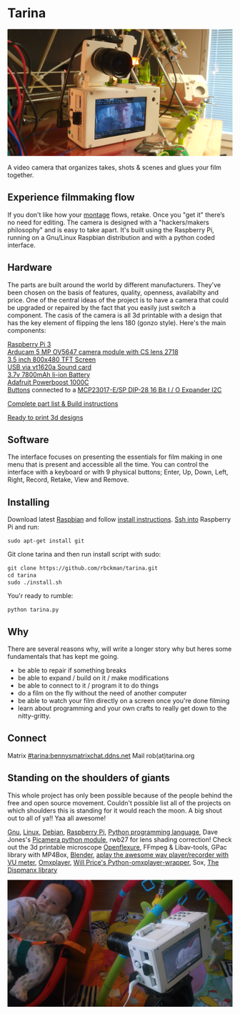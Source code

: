 Tarina
======

![Tarina Leone, one done & one in post processing stage](docs/tarina-leone.jpg)

A video camera that organizes takes, shots & scenes and glues your film together. 

Experience filmmaking flow
------------------------------
If you don't like how your [montage](https://en.wikipedia.org/wiki/Montage_(filmmaking)) flows, retake. Once you "get it" there’s no need for editing. The camera is designed with a "hackers/makers philosophy" and is easy to take apart. It's built using the Raspberry Pi, running on a Gnu/Linux Raspbian distribution and with a python coded interface.

Hardware
--------
The parts are built around the world by different manufacturers. They've been chosen on the basis of features, quality, openness, availabilty and price. One of the central ideas of the project is to have a camera that could be upgraded or repaired by the fact that you easily just switch a component. The casis of the camera is all 3d printable with a design that has the key element of flipping the lens 180 (gonzo style). Here's the main components: 

[Raspberry Pi 3](https://www.raspberrypi.org/products/raspberry-pi-3-model-b/)<br>
[Arducam 5 MP OV5647 camera module with CS lens 2718](https://www.ebay.com/itm/OV5647-Camera-Board-w-CS-mount-Lens-for-Raspberry-Pi-3-B-B-2-Model-B-/281212355128?txnId=1913825600018)<br>
[3.5 inch 800x480 TFT Screen](https://www.aliexpress.com/store/product/U-Geek-Raspberry-Pi-3-5-inch-800-480-TFT-Screen-HD-HighSpeed-LCD-Module-3/1954241_32672157641.html)<br>
[USB via vt1620a Sound card](https://www.aliexpress.com/item/Professional-External-USB-Sound-Card-Adapter-Virtual-7-1-Channel-3D-Audio-with-3-5mm-Headset/32588038556.html?spm=2114.01010208.8.8.E8ZKLB)<br>
[3.7v 7800mAh li-ion Battery](https://www.aliexpress.com/item/3-7v-9000mAh-capacity-18650-Rechargeable-lithium-battery-pack-18650-jump-starter/32619902319.html?spm=2114.13010608.0.0.XcKleV)<br>
[Adafruit Powerboost 1000C](https://www.ebay.com/itm/Adafruit-PowerBoost-1000-Charger-Rechargeable-5V-Lipo-USB-Boost-1A-1000C-A/282083284436?epid=2256108887&hash=item41ad7955d4%3Ag%3ALesAAOSwkQZbYXrn&_sacat=0&_nkw=powerboost+1000c&_from=R40&rt=nc&_trksid=m570.l1313)<br>
[Buttons](http://www.ebay.com/itm/151723036469?_trksid=p2057872.m2749.l2649&ssPageName=STRK%3AMEBIDX%3AIT) connected to a [MCP23017-E/SP DIP-28 16 Bit I / O Expander I2C](http://www.ebay.com/sch/sis.html?_nkw=5Pcs+MCP23017+E+SP+DIP+28+16+Bit+I+O+Expander+I2C+TOP+GM&_trksid=p2047675.m4100)

[Complete part list & Build instructions](docs/tarina-manual.md)

[Ready to print 3d designs](https://github.com/rbckman/tarina/tree/master/3d)

Software
--------
The interface focuses on presenting the essentials for film making in one menu that is present and accessible all the time. You can control the interface with a keyboard or with 9 physical buttons; Enter, Up, Down, Left, Right, Record, Retake, View and Remove.

Installing
----------
Download latest [Raspbian](https://www.raspberrypi.org/downloads/raspbian/) and follow [install instructions](https://www.raspberrypi.org/documentation/installation/installing-images/README.md).
[Ssh into](https://www.raspberrypi.org/documentation/remote-access/ssh/) Raspberry Pi and run:
```
sudo apt-get install git
```
Git clone tarina and then run install script with sudo:
```
git clone https://github.com/rbckman/tarina.git
cd tarina
sudo ./install.sh
```
You'r ready to rumble:
```
python tarina.py
```

Why
---
There are several reasons why, will write a longer story why but heres some fundamentals that has kept me going.

- be able to repair if something breaks
- be able to expand / build on it / make modifications
- be able to connect to it / program it to do things
- do a film on the fly without the need of another computer
- be able to watch your film directly on a screen once you're done filming
- learn about programming and your own crafts to really get down to the nitty-gritty. 

Connect
-------
Matrix [#tarina:bennysmatrixchat.ddns.net](https://riot.im/app/#/room/!KHPruVufWZoLpQAUMZ:bennysmatrixchat.ddns.net)
Mail rob(at)tarina.org

Standing on the shoulders of giants
-----------------------------------
This whole project has only been possible because of the people behind the free and open source movement. Couldn't possible list all of the projects on which shoulders this is standing for it would reach the moon. A big shout out to all of ya!! Yaa all awesome!

[Gnu](https://gnu.org), [Linux](https://github.com/torvalds/linux), [Debian](https://debian.org), [Raspberry Pi](https://raspberrypi.org), 
[Python programming language](https://python.org), Dave Jones's [Picamera python module](https://github.com/waveform80/picamera), rwb27 for lens shading correction! Check out the 3d printable microscope [Openflexure](https://github.com/rwb27/openflexure_microscope), FFmpeg & Libav-tools, GPac library with MP4Box, [Blender](http://blender.org), [aplay the awesome wav player/recorder with VU meter](http://alsa.opensrc.org/Aplay), [Omxplayer](https://github.com/huceke/omxplayer), [Will Price's Python-omxplayer-wrapper](https://github.com/willprice/python-omxplayer-wrapper), Sox, [The Dispmanx library](https://github.com/raspberrypi/userland/tree/master/host_applications/linux/apps/hello_pi)

![Tarina and Leon](docs/tarina-and-leon.jpg)
